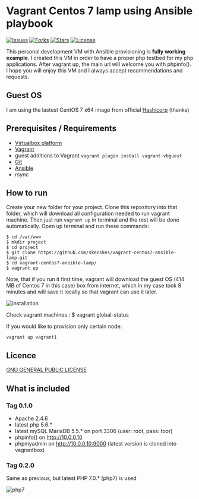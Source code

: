 Vagrant Centos 7 lamp using Ansible playbook
=========================================

[![Issues](https://img.shields.io/github/issues/skecskes/vagrant-centos7-ansible-lamp.svg?style=plastic)](https://github.com/skecskes/vagrant-centos7-ansible-lamp/issues) 
[![Forks](https://img.shields.io/github/forks/skecskes/vagrant-centos7-ansible-lamp.svg?style=plastic)](https://github.com/skecskes/vagrant-centos7-ansible-lamp/network) 
[![Stars](https://img.shields.io/github/stars/skecskes/vagrant-centos7-ansible-lamp.svg?style=plastic)](https://github.com/skecskes/vagrant-centos7-ansible-lamp/stargazers) 
[![License](https://img.shields.io/badge/license-GPLv2-blue.svg?style=plastic)](LICENSE)


This personal development VM with Ansible provisioning is **fully working example**. I created this VM in order to 
have a proper php testbed for my php applications. After vagrant up, the main url will welcome you with phpinfo(). 
I hope you will enjoy this VM and I always accept recommendations and requests.

## Guest OS

I am using the lastest CentOS 7 x64 image from official [Hashicorp](https://atlas.hashicorp.com/centos/7) (thanks)

## Prerequisites / Requirements

- [Virtualbox platform](https://www.virtualbox.org/wiki/Downloads)
- [Vagrant](https://docs.vagrantup.com/v2/installation/)
- guest additions to Vagrant `vagrant plugin install vagrant-vbguest`
- [Git](https://git-scm.com/)
- [Ansible](http://docs.ansible.com/ansible/intro_installation.html)
- rsync

## How to run

Create your new folder for your project. Clone this repository into that folder, which will download all configuration
needed to run vagrant machine. Then just run `vagrant up` in terminal and the rest will be done automatically. Open up 
terminal and run these commands:

	$ cd /var/www
	$ mkdir project
	$ cd project
	$ git clone https://github.com/skecskes/vagrant-centos7-ansible-lamp.git
	$ cd vagrant-centos7-ansible-lamp/
	$ vagrant up

Note, that if you run it first time, vagrant will download the guest OS (414 MB of Centos 7 in this case) box 
from internet, which in my case took 8 minutes and will save it locally so that vagrant can use it later.


![installation](installation.png)

Check vagrant machines : $ vagrant global-status

If you would like to provision only certain node:

	vagrant up vagrant1




## Licence

[GNU GENERAL PUBLIC LICENSE](https://github.com/skecskes/vagrant-centos7-ansible-lamp/blob/master/LICENSE)

## What is included

### Tag 0.1.0

- Apache 2.4.6
- latest php 5.6.*
- latest mySQL MariaDB 5.5.* on port 3306 (user: root, pass: toor)
- phpinfo() on http://10.0.0.10
- phpmyadmin on http://10.0.0.10:9000 (latest version is cloned into vagrantbox)


### Tag 0.2.0

Same as previous, but latest PHP 7.0.* (php7) is used

![php7](ansible/roles/php70/php7.png)    
